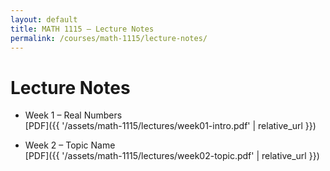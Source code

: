 ```yaml
---
layout: default
title: MATH 1115 — Lecture Notes
permalink: /courses/math-1115/lecture-notes/
---
```


# Lecture Notes

- Week 1 – Real Numbers  
  [PDF]({{ '/assets/math-1115/lectures/week01-intro.pdf' | relative_url }})

- Week 2 – Topic Name  
  [PDF]({{ '/assets/math-1115/lectures/week02-topic.pdf' | relative_url }})


